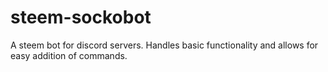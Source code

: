 # steem-sockobot
A steem bot for discord servers. Handles basic functionality and allows for easy addition of commands.
